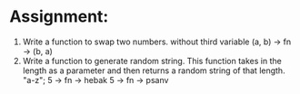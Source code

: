 # Assignment:
1. Write a function to swap two numbers. without third variable
(a, b) -> fn -> (b, a)
2. Write a function to generate random string. This function takes in the length as a parameter and then returns a random string of that length.
"a-z";
5 -> fn -> hebak
5 -> fn -> psanv